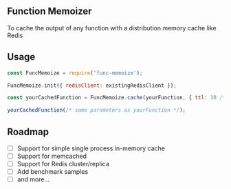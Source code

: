 ## Function Memoizer

To cache the output of any function with a distribution memory cache like Redis

## Usage

```js
const FuncMemoize = require('func-memoize');

FuncMemoize.init({ redisClient: existingRedisClient });

const yourCachedFunction = FuncMemoize.cache(yourFunction, { ttl: 10 /* Sec */ });

yourCachedFunction(/* same parameters as yourFunction */);
```

## Roadmap

- [ ] Support for simple single process in-memory cache
- [ ] Support for memcached
- [ ] Support for Redis cluster/replica
- [ ] Add benchmark samples
- [ ] and more...
